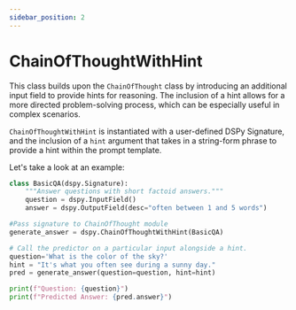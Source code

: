 ```yaml
---
sidebar_position: 2
---
```


# ChainOfThoughtWithHint

This class builds upon the `ChainOfThought` class by introducing an additional input field to provide hints for reasoning. The inclusion of a hint allows for a more directed problem-solving process, which can be especially useful in complex scenarios.


`ChainOfThoughtWithHint` is instantiated with a user-defined DSPy Signature, and the inclusion of a `hint` argument that takes in a string-form phrase to provide a hint within the prompt template.

Let's take a look at an example:

```python
class BasicQA(dspy.Signature):
    """Answer questions with short factoid answers."""
    question = dspy.InputField()
    answer = dspy.OutputField(desc="often between 1 and 5 words")

#Pass signature to ChainOfThought module
generate_answer = dspy.ChainOfThoughtWithHint(BasicQA)

# Call the predictor on a particular input alongside a hint.
question='What is the color of the sky?'
hint = "It's what you often see during a sunny day."
pred = generate_answer(question=question, hint=hint)

print(f"Question: {question}")
print(f"Predicted Answer: {pred.answer}")
```
